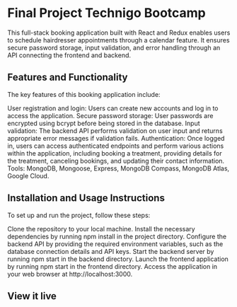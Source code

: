 # Final Project Technigo Bootcamp
This full-stack booking application built with React and Redux enables users to schedule hairdresser appointments through a calendar feature. It ensures secure password storage, input validation, and error handling through an API connecting the frontend and backend.

## Features and Functionality
The key features of this booking application include:

User registration and login: Users can create new accounts and log in to access the application.
Secure password storage: User passwords are encrypted using bcrypt before being stored in the database.
Input validation: The backend API performs validation on user input and returns appropriate error messages if validation fails.
Authentication: Once logged in, users can access authenticated endpoints and perform various actions within the application, including booking a treatment, providing details for the treatment, canceling bookings, and updating their contact information.
Tools: MongoDB, Mongoose, Express, MongoDB Compass, MongoDB Atlas, Google Cloud.

## Installation and Usage Instructions
To set up and run the project, follow these steps:

Clone the repository to your local machine.
Install the necessary dependencies by running npm install in the project directory.
Configure the backend API by providing the required environment variables, such as the database connection details and API keys.
Start the backend server by running npm start in the backend directory.
Launch the frontend application by running npm start in the frontend directory.
Access the application in your web browser at http://localhost:3000.

## View it live
